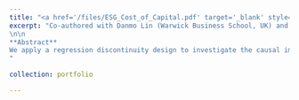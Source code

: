 ```yaml
---
title: "<a href='/files/ESG_Cost_of_Capital.pdf' target='_blank' style='color:rgb(0, 140, 191);'>The Spillover of Corporate ES on Cost of Debt</a>"
excerpt: "Co-authored with Danmo Lin (Warwick Business School, UK) and Siti Farida (Birmingham Business School, UK). [SSRN link here](https://papers.ssrn.com/sol3/papers.cfm?abstract_id=4988359)
\n\n
**Abstract**  
We apply a regression discontinuity design to investigate the causal impact of a firm's E\&S risk on its peer firms' cost of debt. Based on voting outcomes of close-call ES-related shareholder proposals in the US public firms' annual shareholder meetings during 2005--2021, we find that the passage of ES-related proposals by a narrow margin leads to an increase in the all-in-drawn spread on corporate bank loans for peer firms in the next year. This spillover effect of raising the cost of debt is more pronounced for closer peers in terms of bank lender similarity, smaller and more financially constrained peers, or peers operating in a more competitive industry. Furthermore, we show that the spillover is driven by loans issued or led by banks that have positive environmental and social scores, and the spillover occurs when there is a high degree of tone misalignment between the proponent's statement and the opponent's statement associated with the proposal. Such evidence suggests banks' information transmission works as the economic mechanism for the spillover. Our findings imply that banks learn about corporate E&S risks through their loan relations and reprice the peer firms' corporate loans accordingly. 
"

collection: portfolio

---
```



